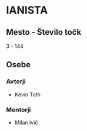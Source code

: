 # IANISTA
## Mesto - Število točk
3 - 144
## Osebe
### Avtorji
 * Kevin Toth
### Mentorji
 * Milan Ivič
